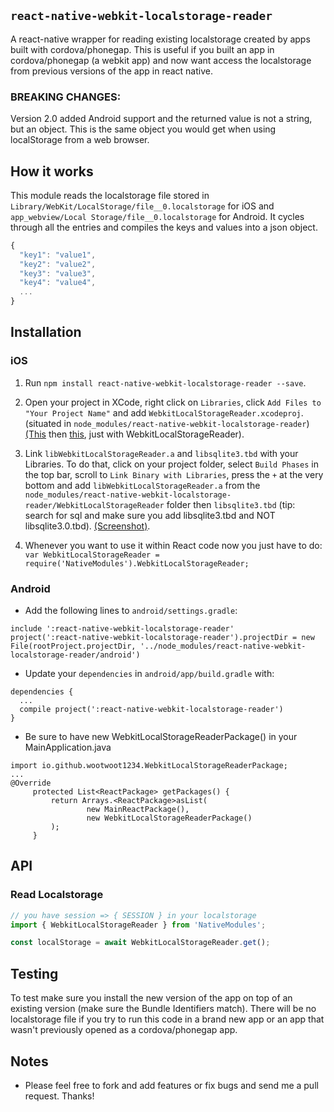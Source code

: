 ## `react-native-webkit-localstorage-reader`

A react-native wrapper for reading existing localstorage created by apps built with cordova/phonegap.  This is useful if you built an app in cordova/phonegap (a webkit app) and now want access the localstorage from previous versions of the app in react native.

### BREAKING CHANGES: 
Version 2.0 added Android support and the returned value is not a string, but an object. This is the same object you would get when using localStorage from a web browser.

## How it works

This module reads the localstorage file stored in `Library/WebKit/LocalStorage/file__0.localstorage` for iOS and `app_webview/Local Storage/file__0.localstorage` for Android.  It cycles through all the entries and compiles the keys and values into a json object. 

```javascript
{
  "key1": "value1",
  "key2": "value2",
  "key3": "value3",
  "key4": "value4",
  ...
}
```

## Installation

### iOS

1. Run `npm install react-native-webkit-localstorage-reader --save`.

2. Open your project in XCode, right click on `Libraries`, click `Add Files to "Your Project Name"` and add `WebkitLocalStorageReader.xcodeproj`. (situated in `node_modules/react-native-webkit-localstorage-reader`) [(This](http://url.brentvatne.ca/jQp8) then [this](http://url.brentvatne.ca/1gqUD), just with WebkitLocalStorageReader).

3. Link `libWebkitLocalStorageReader.a` and `libsqlite3.tbd` with your Libraries. To do that, click on your project folder, select `Build Phases` in the top bar, scroll to `Link Binary with Libraries`, press the `+` at the very bottom and add `libWebkitLocalStorageReader.a` from the `node_modules/react-native-webkit-localstorage-reader/WebkitLocalStorageReader` folder then `libsqlite3.tbd` (tip: search for sql and make sure you add libsqlite3.tbd and NOT libsqlite3.0.tbd). [(Screenshot)](http://url.brentvatne.ca/17Xfe).

4. Whenever you want to use it within React code now you just have to do: `var WebkitLocalStorageReader = require('NativeModules').WebkitLocalStorageReader;`


### Android

- Add the following lines to `android/settings.gradle`:

```
include ':react-native-webkit-localstorage-reader'
project(':react-native-webkit-localstorage-reader').projectDir = new File(rootProject.projectDir, '../node_modules/react-native-webkit-localstorage-reader/android')
```

- Update your `dependencies` in `android/app/build.gradle` with:

```
dependencies {
  ...
  compile project(':react-native-webkit-localstorage-reader')
}
 ```
  
- Be sure to have new WebkitLocalStorageReaderPackage() in your MainApplication.java 

```
import io.github.wootwoot1234.WebkitLocalStorageReaderPackage;
...
@Override
     protected List<ReactPackage> getPackages() {
         return Arrays.<ReactPackage>asList(
                 new MainReactPackage(),
                 new WebkitLocalStorageReaderPackage()
         );
     }
```


## API

### Read Localstorage

```javascript
// you have session => { SESSION } in your localstorage
import { WebkitLocalStorageReader } from 'NativeModules';

const localStorage = await WebkitLocalStorageReader.get();
```

## Testing

To test make sure you install the new version of the app on top of an existing version (make sure the Bundle Identifiers match).  There will be no localstorage file if you try to run this code in a brand new app or an app that wasn't previously opened as a cordova/phonegap app.


## Notes

- Please feel free to fork and add features or fix bugs and send me a pull request.  Thanks!
